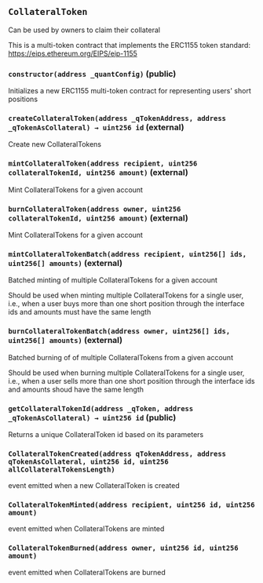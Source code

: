 ## `CollateralToken`

Can be used by owners to claim their collateral


This is a multi-token contract that implements the ERC1155 token standard:
https://eips.ethereum.org/EIPS/eip-1155


### `constructor(address _quantConfig)` (public)

Initializes a new ERC1155 multi-token contract for representing
users' short positions




### `createCollateralToken(address _qTokenAddress, address _qTokenAsCollateral) → uint256 id` (external)

Create new CollateralTokens




### `mintCollateralToken(address recipient, uint256 collateralTokenId, uint256 amount)` (external)

Mint CollateralTokens for a given account




### `burnCollateralToken(address owner, uint256 collateralTokenId, uint256 amount)` (external)

Mint CollateralTokens for a given account




### `mintCollateralTokenBatch(address recipient, uint256[] ids, uint256[] amounts)` (external)

Batched minting of multiple CollateralTokens for a given account


Should be used when minting multiple CollateralTokens for a single user,
i.e., when a user buys more than one short position through the interface
ids and amounts must have the same length

### `burnCollateralTokenBatch(address owner, uint256[] ids, uint256[] amounts)` (external)

Batched burning of of multiple CollateralTokens from a given account


Should be used when burning multiple CollateralTokens for a single user,
i.e., when a user sells more than one short position through the interface
ids and amounts shoud have the same length

### `getCollateralTokenId(address _qToken, address _qTokenAsCollateral) → uint256 id` (public)

Returns a unique CollateralToken id based on its parameters





### `CollateralTokenCreated(address qTokenAddress, address qTokenAsCollateral, uint256 id, uint256 allCollateralTokensLength)`

event emitted when a new CollateralToken is created




### `CollateralTokenMinted(address recipient, uint256 id, uint256 amount)`

event emitted when CollateralTokens are minted




### `CollateralTokenBurned(address owner, uint256 id, uint256 amount)`

event emitted when CollateralTokens are burned




